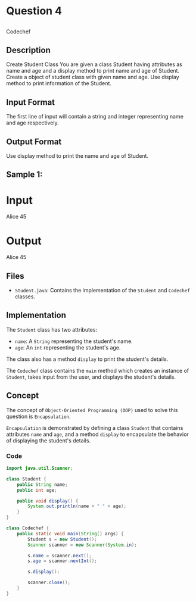 # Question 4

##
Codechef

## Description
Create Student Class
You are given a class Student having attributes as name and age and a display method to print name and age of Student. Create a object of student class with given name and age. Use display method to print information of the Student.

## Input Format
The first line of input will contain a string and integer representing name and age respectively.

## Output Format
Use display method to print the name and age of Student.

## Sample 1:
# Input
Alice 45
# Output
Alice 45

## Files
- `Student.java`: Contains the implementation of the `Student` and `Codechef` classes.

## Implementation
The `Student` class has two attributes:
- `name`: A `String` representing the student's name.
- `age`: An `int` representing the student's age.

The class also has a method `display` to print the student's details.

The `Codechef` class contains the `main` method which creates an instance of `Student`, takes input from the user, and displays the student's details.

## Concept
The concept of `Object-Oriented Programming (OOP)` used to solve this question is `Encapsulation`.

`Encapsulation` is demonstrated by defining a class `Student` that contains attributes `name` and `age`, and a method `display` to encapsulate the behavior of displaying the student's details.

### Code
```java
import java.util.Scanner;

class Student {
    public String name;
    public int age;

    public void display() {
        System.out.println(name + " " + age);
    }
}

class Codechef {
    public static void main(String[] args) {
        Student s = new Student();
        Scanner scanner = new Scanner(System.in);

        s.name = scanner.next();
        s.age = scanner.nextInt();

        s.display();

        scanner.close();
    }
}